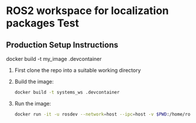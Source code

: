 # ROS2 workspace for localization packages Test

## Production Setup Instructions

docker build -t my_image .devcontainer

1. First clone the repo into a suitable working directory

1. Build the image:

    ```bash
    docker build -t systems_ws .devcontainer
	```

1. Run the image:

    ```bash
    docker run -it -u rosdev --network=host --ipc=host -v $PWD:/home/rosdev/ros2_ws -v /dev:/dev --device-cgroup-rule='b *:* rwm' --device-cgroup-rule='c *:* rwm' systems_ws
	```



